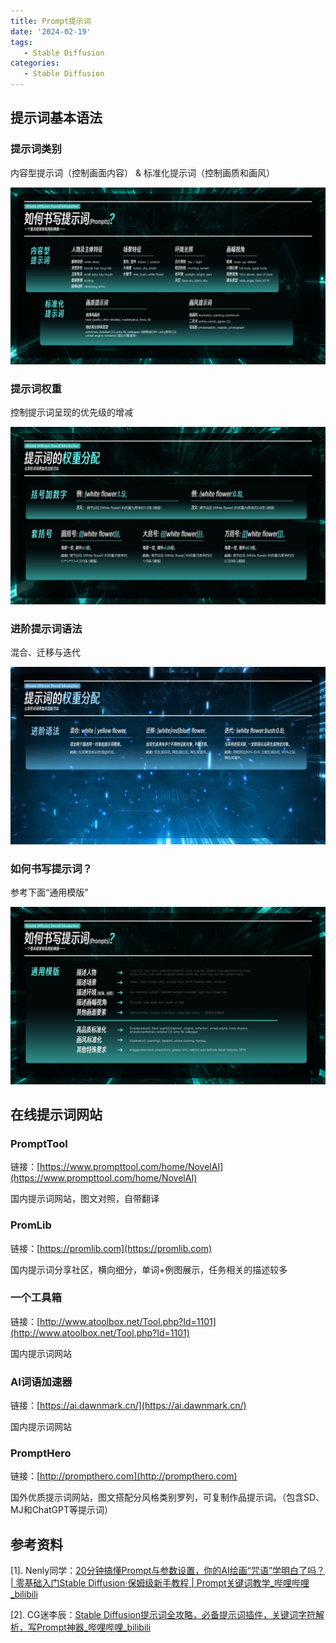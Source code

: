 ```yaml
---
title: Prompt提示词
date: '2024-02-19'
tags:
   - Stable Diffusion
categories:
   - Stable Diffusion
---
```




## 提示词基本语法

### 提示词类别

内容型提示词（控制画面内容） & 标准化提示词（控制画质和画风）

![img](1_Prompt提示词.assets/prompt01.png)

### 提示词权重

控制提示词呈现的优先级的增减

![img](1_Prompt提示词.assets/prompt02.png)

### 进阶提示词语法

混合、迁移与迭代

![img](1_Prompt提示词.assets/prompt03.png)

### 如何书写提示词？

参考下面“通用模版”

![img](1_Prompt提示词.assets/prompt04.png)

## 在线提示词网站

### PromptTool

链接：[https://www.prompttool.com/home/NovelAI](https://www.prompttool.com/home/NovelAI)

国内提示词网站，图文对照，自带翻译



### PromLib

链接：[https://promlib.com](https://promlib.com)

国内提示词分享社区，横向细分，单词+例图展示，任务相关的描述较多



### 一个工具箱

链接：[http://www.atoolbox.net/Tool.php?Id=1101](http://www.atoolbox.net/Tool.php?Id=1101)

国内提示词网站



### AI词语加速器

链接：[https://ai.dawnmark.cn/](https://ai.dawnmark.cn/)

国内提示词网站



### PromptHero

链接：[http://prompthero.com](http://prompthero.com)

国外优质提示词网站，图文搭配分风格类别罗列，可复制作品提示词。（包含SD、MJ和ChatGPT等提示词）



## 参考资料

[1]. Nenly同学：[20分钟搞懂Prompt与参数设置，你的AI绘画“咒语”学明白了吗？ | 零基础入门Stable Diffusion·保姆级新手教程 | Prompt关键词教学_哔哩哔哩_bilibili](https://www.bilibili.com/video/BV12X4y1r7QB/)

[2]. CG迷李辰：[Stable Diffusion提示词全攻略，必备提示词插件，关键词字符解析，写Prompt神器_哔哩哔哩_bilibili](https://www.bilibili.com/video/BV1eP411Y7SD/)

